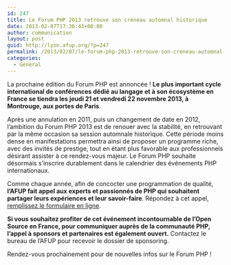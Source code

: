 ```yaml
---
id: 247
title: Le Forum PHP 2013 retrouve son créneau automnal historique
date: 2013-02-07T17:36:43+00:00
author: communication
layout: post
guid: http://lyon.afup.org/?p=247
permalink: /2013/02/07/le-forum-php-2013-retrouve-son-creneau-automnal-historique/
categories:
  - Général
---
```

La prochaine édition du Forum PHP est annoncée ! **Le plus important cycle international de conférences dédié au langage et à son écosystème en France se tiendra les jeudi 21 et vendredi 22 novembre 2013, à Montrouge, aux portes de Paris**.

Après une annulation en 2011, puis un changement de date en 2012, l&rsquo;ambition du Forum PHP 2013 est de renouer avec la stabilité, en retrouvant par la même occasion sa session automnale historique. Cette période moins dense en manifestations permettra ainsi de proposer un programme riche, avec des invités de prestige, tout en étant plus favorable aux professionnels désirant assister à ce rendez-vous majeur. Le Forum PHP souhaite désormais s&rsquo;inscrire durablement dans le calendrier des événements PHP internationaux.

Comme chaque année, afin de concocter une programmation de qualité, **l&rsquo;AFUP fait appel aux experts et passionnés de PHP qui souhaitent partager leurs expériences et leur savoir-faire**. Répondez à cet appel, [remplissez le formulaire en ligne](http://www.afup.org/pages/forumphp2013/appel-a-conferenciers.php).

**Si vous souhaitez profiter de cet événement incontournable de l&rsquo;Open Source en France, pour communiquer auprès de la communauté PHP, l&rsquo;appel à sponsors et partenaires est également ouvert.** Contactez le bureau de l&rsquo;AFUP pour recevoir le dossier de sponsoring.

Rendez-vous prochainement pour de nouvelles infos sur le Forum PHP !